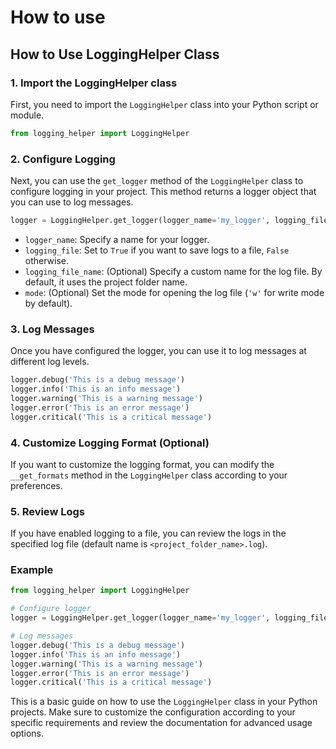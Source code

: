 # How to use

## How to Use LoggingHelper Class

### 1. Import the LoggingHelper class

First, you need to import the `LoggingHelper` class into your Python script or module.

```python
from logging_helper import LoggingHelper
```

### 2. Configure Logging

Next, you can use the `get_logger` method of the `LoggingHelper` class to configure logging in your project. This method returns a logger object that you can use to log messages.

```python
logger = LoggingHelper.get_logger(logger_name='my_logger', logging_file=True, logging_file_name='my_logs')
```

- `logger_name`: Specify a name for your logger.
- `logging_file`: Set to `True` if you want to save logs to a file, `False` otherwise.
- `logging_file_name`: (Optional) Specify a custom name for the log file. By default, it uses the project folder name.
- `mode`: (Optional) Set the mode for opening the log file (`'w'` for write mode by default).

### 3. Log Messages

Once you have configured the logger, you can use it to log messages at different log levels.

```python
logger.debug('This is a debug message')
logger.info('This is an info message')
logger.warning('This is a warning message')
logger.error('This is an error message')
logger.critical('This is a critical message')
```

### 4. Customize Logging Format (Optional)
If you want to customize the logging format, you can modify the `__get_formats` method in the `LoggingHelper` class according to your preferences.

### 5. Review Logs
If you have enabled logging to a file, you can review the logs in the specified log file (default name is `<project_folder_name>.log`).

### Example

```python
from logging_helper import LoggingHelper

# Configure logger
logger = LoggingHelper.get_logger(logger_name='my_logger', logging_file=True, logging_file_name='my_logs')

# Log messages
logger.debug('This is a debug message')
logger.info('This is an info message')
logger.warning('This is a warning message')
logger.error('This is an error message')
logger.critical('This is a critical message')

```

This is a basic guide on how to use the `LoggingHelper` class in your Python projects. Make sure to customize the configuration according to your specific requirements and review the documentation for advanced usage options.
